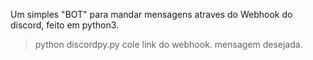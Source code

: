 Um simples "BOT" para mandar mensagens atraves do Webhook do discord, feito em python3.

>python discordpy.py
>cole link do webhook.
>mensagem desejada.
